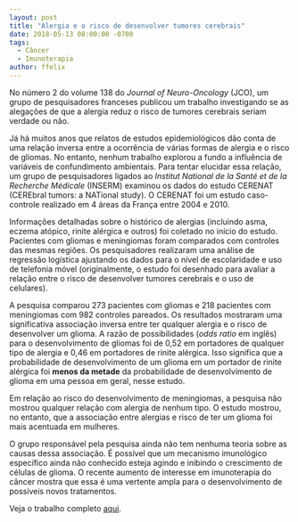 ```yaml
---
layout: post 
title: "Alergia e o risco de desenvolver tumores cerebrais"
date: 2018-05-13 08:00:00 -0700
tags:
  - Câncer
  - Imunoterapia
author: ffelix
---
```


No número 2 do volume 138 do _Journal of Neuro-Oncology_ (JCO), um grupo de pesquisadores franceses publicou um trabalho investigando se as alegações de que a alergia reduz o risco de tumores cerebrais seriam verdade ou não.
<!--more-->
Já há muitos anos que relatos de estudos epidemiológicos dão conta de uma relação inversa entre a ocorrência de várias formas de alergia e o risco de gliomas. No entanto, nenhum trabalho explorou a fundo a influência de variáveis de confundimento ambientais. Para tentar elucidar essa relação, um grupo de pesquisadores ligados ao _Institut National de la Santé et de la Recherche Médicale_ (INSERM) examinou os dados do estudo CERENAT (CEREbral tumors: a NATional study). O CERENAT foi um estudo caso-controle realizado em 4 áreas da França entre 2004 e 2010.

Informações detalhadas sobre o histórico de alergias (incluindo asma, eczema atópico, rinite alérgica e outros) foi coletado no início do estudo. Pacientes com gliomas e meningiomas foram comparados com controles das mesmas regiões. Os pesquisadores realizaram uma análise de regressão logística ajustando os dados para o nível de escolaridade e uso de telefonia móvel (originalmente, o estudo foi desenhado para avaliar a relação entre o risco de desenvolver tumores cerebrais e o uso de celulares).

A pesquisa comparou 273 pacientes com gliomas e 218 pacientes com meningiomas com 982 controles pareados. Os resultados mostraram uma significativa associação inversa entre ter qualquer alergia e o risco de desenvolver um glioma. A razão de possibilidades (_odds ratio_ em inglês) para o desenvolvimento de gliomas foi de 0,52 em portadores de qualquer tipo de alergia e 0,46 em portadores de rinite alérgica. Isso significa que a probabilidade de desenvolvimento de um glioma em um portador de rinite alérgica foi **menos da metade** da probabilidade de desenvolvimento de glioma em uma pessoa em geral, nesse estudo.

Em relação ao risco do desenvolvimento de meningiomas, a pesquisa não mostrou qualquer relação com alergia de nenhum tipo. O estudo mostrou, no entanto, que a associação entre alergias e risco de ter um glioma foi mais acentuada em mulheres.

O grupo responsável pela pesquisa ainda não tem nenhuma teoria sobre as causas dessa associação. É possível que um mecanismo imunológico específico ainda não conhecido esteja agindo e inibindo o crescimento de células de glioma. O recente aumento de interesse em imunoterapia do câncer mostra que essa é uma vertente ampla para o desenvolvimento de possíveis novos tratamentos.

Veja o trabalho completo [aqui](http://bit.ly/fhcflxSg).